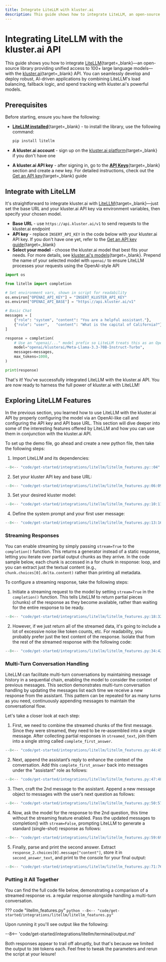 ```yaml
---
title: Integrate LiteLLM with kluster.ai
description: This guide shows how to integrate LiteLLM, an open-source library that simplifies access to 100+ LLMs with load balancing and spend tracking, into kluster.ai.
---
```


# Integrating LiteLLM with the kluster.ai API

This guide shows you how to integrate [LiteLLM](https://www.litellm.ai/){target=_blank}—an open-source library providing unified access to 100+ large language models—with the [kluster.ai](https://www.kluster.ai/){target=\_blank} API. You can seamlessly develop and deploy robust, AI-driven applications by combining LiteLLM's load balancing, fallback logic, and spend tracking with kluster.ai's powerful models.

## Prerequisites

Before starting, ensure you have the following:

- [**LiteLLM installed**](https://github.com/BerriAI/litellm){target=\_blank} - to install the library, use the following command:

    ```bash
    pip install litellm
    ```

- **A kluster.ai account** - sign up on the [kluster.ai platform](https://platform.kluster.ai/signup){target=\_blank} if you don't have one
- **A kluster.ai API key** - after signing in, go to the [**API Keys**](https://platform.kluster.ai/apikeys){target=\_blank} section and create a new key. For detailed instructions, check out the [Get an API key](/get-started/get-api-key/){target=\_blank} guide

## Integrate with LiteLLM

It's straightforward to integrate kluster.ai with [LiteLLM](https://github.com/BerriAI/litellm){target=_blank}—just set the base URL and your kluster.ai API key via environment variables, then specify your chosen model.

  - **Base URL** - use `https://api.kluster.ai/v1` to send requests to the kluster.ai endpoint
  - **API key** - replace `INSERT_API_KEY` in the code below with your kluster.ai API key. If you don't have one yet, refer to the [Get an API key guide](/get-started/get-api-key/){target=\_blank}
  - **Select your model** - choose the kluster.ai model that best fits your needs. For more details, see [kluster.ai's models](/api-reference/reference/#list-supported-models){target=\_blank}. Prepend the name of your selected model with `openai/` to ensure LiteLLM processes your requests using the OpenAI-style API

```python
import os

from litellm import completion

# Set environment vars, shown in script for readability
os.environ["OPENAI_API_KEY"] = "INSERT_KLUSTER_API_KEY"
os.environ["OPENAI_API_BASE"] = "https://api.kluster.ai/v1"

# Basic Chat
messages = [
    {"role": "system", "content": "You are a helpful assistant."},
    {"role": "user",   "content": "What is the capital of California?"}
]

response = completion(
    # Use an "openai/..." model prefix so LiteLLM treats this as an OpenAI-like call
    model="openai/klusterai/Meta-Llama-3.3-70B-Instruct-Turbo",
    messages=messages,
    max_tokens=1000, 
)

print(response)
```

That's it! You've successfully integrated LiteLLM with the kluster.ai API. You are now ready to harness the full power of kluster.ai with LiteLLM!

## Exploring LiteLLM Features

In the previous section, you learned how to use LiteLLM with the kluster.ai API by properly configuring the model via an OpenAI-like call and configuring the API key and API base URL. This section will dive deeper into some of the interesting features offered by LiteLLM and how you can use them in conjunction with the kluster.ai API.

To set up the demo file, go ahead and create a new python file, then take the following steps:

1. Import LiteLLM and its dependencies:  
```python
--8<-- "code/get-started/integrations/litellm/litellm_features.py::04"
```
2. Set your kluster API key and base URL:
```python
--8<-- "code/get-started/integrations/litellm/litellm_features.py:06:09"
```
3. Set your desired kluster model:
```python
--8<-- "code/get-started/integrations/litellm/litellm_features.py:10:11"
```
4. Define the system prompt and your first user message:
```python
--8<-- "code/get-started/integrations/litellm/litellm_features.py:13:16"
```

### Streaming Responses

You can enable streaming by simply passing `stream=True` to the `completion()` function. This returns a generator instead of a static response, letting you iterate over partial output chunks as they arrive. In the code sample below, each chunk is accessed in a for chunk in response: loop, and you can extract just the textual content (e.g., `chunk.choices[0].delta.content)` rather than printing all metadata. 

To configure a streaming response, take the following steps:

1. Initiate a streaming request to the model by setting `stream=True` in the `completion()` function. This tells LiteLLM to return partial pieces (chunks) of the response as they become available, rather than waiting for the entire response to be ready.
```python
--8<-- "code/get-started/integrations/litellm/litellm_features.py:18:32"
```
2. However, if we just return all of the streamed data, it's going to include a lot of excessive noise like token counts, etc. For readability, you probably prefer just the text content of the response. Isolate that from the rest of the streamed response with the following code:
```python
--8<-- "code/get-started/integrations/litellm/litellm_features.py:34:42"
```

### Multi-Turn Conversation Handling

LiteLLM can facilitate multi-turn conversations by maintaining message history in a sequential chain, enabling the model to consider the context of previous messages. This section demonstrates multi-turn conversation handling by updating the messages list each time we receive a new response from the assistant. This pattern can be repeated for as many turns as you need, continuously appending messages to maintain the conversational flow.

Let's take a closer look at each step:

1. First, we need to combine the streamed chunks of the first message. Since they were streamed, they need to be re-assembled into a single message. After collecting partial responses in `streamed_text`, join them into a single string called `complete_first_answer`.
```python
--8<-- "code/get-started/integrations/litellm/litellm_features.py:44:45"
```
2. Next, append the assistant’s reply to enhance the context of the conversation. Add this `complete_first_answer` back into messages under the "assistant" role as follows:
```python
--8<-- "code/get-started/integrations/litellm/litellm_features.py:47:48"
```
3. Then, craft the 2nd message to the assistant. Append a new message object to messages with the user’s next question as follows:
```python
--8<-- "code/get-started/integrations/litellm/litellm_features.py:50:57"
```
4. Now, ask the model for the response to the 2nd question, this time without the streaming feature enabled. Pass the updated messages to completion() with `stream=False`, prompting LiteLLM to generate a standard (single-shot) response as follows:
```python
--8<-- "code/get-started/integrations/litellm/litellm_features.py:59:69"
```
5. Finally, parse and print the second answer. Extract `response_2.choices[0].message["content"]`, store it in `second_answer_text`, and print to the console for your final output: 
```python
--8<-- "code/get-started/integrations/litellm/litellm_features.py:71:76"
```

### Putting it All Together

You can find the full code file below, demonstrating a comparison of a streamed response vs. a regular response alongside handling a multi-turn conversation. 

??? code "litellm_features.py"
    ```python
    --8<-- "code/get-started/integrations/litellm/litellm_features.py"
    ```

Upon running it you'll see output like the following:

--8<-- 'code/get-started/integrations/litellm/terminal/output.md'

Both responses appear to trail off abruptly, but that's because we limited the output to `300` tokens each. Feel free to tweak the parameters and rerun the script at your leisure!